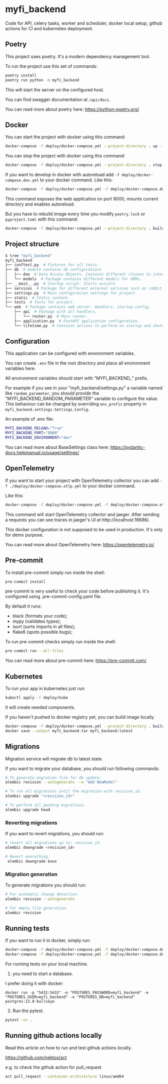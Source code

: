 # myfi_backend

Code for API, celery tasks, worker and scheduler, docker local setup, github actions for CI and kubernetes deployment.

## Poetry

This project uses poetry. It's a modern dependency management
tool.

To run the project use this set of commands:

```bash
poetry install
poetry run python -m myfi_backend
```

This will start the server on the configured host.

You can find swagger documentation at `/api/docs`.

You can read more about poetry here: https://python-poetry.org/

## Docker

You can start the project with docker using this command:

```bash
docker-compose -f deploy/docker-compose.yml --project-directory . up --build
```

You can stop the project with docker using this command:

```bash
docker-compose -f deploy/docker-compose.yml --project-directory . stop
```

If you want to develop in docker with autoreload add `-f deploy/docker-compose.dev.yml` to your docker command.
Like this:

```bash
docker-compose -f deploy/docker-compose.yml -f deploy/docker-compose.dev.yml --project-directory . up --build
```

This command exposes the web application on port 8000, mounts current directory and enables autoreload.

But you have to rebuild image every time you modify `poetry.lock` or `pyproject.toml` with this command:

```bash
docker-compose -f deploy/docker-compose.yml --project-directory . build
```

## Project structure

```bash
$ tree "myfi_backend"
myfi_backend
├── conftest.py  # Fixtures for all tests.
├── db  # module contains db configurations
│   ├── dao  # Data Access Objects. Contains different classes to interact with database.
│   └── models  # Package contains different models for ORMs.
├── __main__.py  # Startup script. Starts uvicorn.
├── services  # Package for different external services such as rabbit or redis etc.
├── settings.py  # Main configuration settings for project.
├── static  # Static content.
├── tests  # Tests for project.
└── web  # Package contains web server. Handlers, startup config.
    ├── api  # Package with all handlers.
    │   └── router.py  # Main router.
    ├── application.py  # FastAPI application configuration.
    └── lifetime.py  # Contains actions to perform on startup and shutdown.
```

## Configuration

This application can be configured with environment variables.

You can create `.env` file in the root directory and place all
environment variables here.

All environment variables should start with "MYFI_BACKEND_" prefix.

For example if you see in your "myfi_backend/settings.py" a variable named like
`random_parameter`, you should provide the "MYFI_BACKEND_RANDOM_PARAMETER"
variable to configure the value. This behaviour can be changed by overriding `env_prefix` property
in `myfi_backend.settings.Settings.Config`.

An example of .env file:
```bash
MYFI_BACKEND_RELOAD="True"
MYFI_BACKEND_PORT="8000"
MYFI_BACKEND_ENVIRONMENT="dev"
```

You can read more about BaseSettings class here: https://pydantic-docs.helpmanual.io/usage/settings/
## OpenTelemetry

If you want to start your project with OpenTelemetry collector
you can add `-f ./deploy/docker-compose.otlp.yml` to your docker command.

Like this:

```bash
docker-compose -f deploy/docker-compose.yml -f deploy/docker-compose.otlp.yml --project-directory . up
```

This command will start OpenTelemetry collector and jaeger.
After sending a requests you can see traces in jaeger's UI
at http://localhost:16686/.

This docker configuration is not supposed to be used in production.
It's only for demo purpose.

You can read more about OpenTelemetry here: https://opentelemetry.io/

## Pre-commit

To install pre-commit simply run inside the shell:
```bash
pre-commit install
```

pre-commit is very useful to check your code before publishing it.
It's configured using .pre-commit-config.yaml file.

By default it runs:
* black (formats your code);
* mypy (validates types);
* isort (sorts imports in all files);
* flake8 (spots possible bugs);

To run pre-commit checks simply run inside the shell:
```bash
pre-commit run --all-files
```

You can read more about pre-commit here: https://pre-commit.com/

## Kubernetes
To run your app in kubernetes
just run:
```bash
kubectl apply -f deploy/kube
```

It will create needed components.

If you haven't pushed to docker registry yet, you can build image locally.

```bash
docker-compose -f deploy/docker-compose.yml --project-directory . build
docker save --output myfi_backend.tar myfi_backend:latest
```

## Migrations

Migration service will migrate db to latest state.

If you want to migrate your database, you should run following commands:
```bash
# To generate migration file for db update:
alembic revision --autogenerate --m "Add NewModel"

# To run all migrations until the migration with revision_id.
alembic upgrade "<revision_id>"

# To perform all pending migrations.
alembic upgrade head
```

### Reverting migrations

If you want to revert migrations, you should run:
```bash
# revert all migrations up to: revision_id.
alembic downgrade <revision_id>

# Revert everything.
 alembic downgrade base
```

### Migration generation

To generate migrations you should run:
```bash
# For automatic change detection.
alembic revision --autogenerate

# For empty file generation.
alembic revision
```


## Running tests

If you want to run it in docker, simply run:

```bash
docker-compose -f deploy/docker-compose.yml -f deploy/docker-compose.dev.yml --project-directory . run --build --rm api pytest -vv .
docker-compose -f deploy/docker-compose.yml -f deploy/docker-compose.dev.yml --project-directory . down
```

For running tests on your local machine.
1. you need to start a database.

I prefer doing it with docker:
```
docker run -p "5432:5432" -e "POSTGRES_PASSWORD=myfi_backend" -e "POSTGRES_USER=myfi_backend" -e "POSTGRES_DB=myfi_backend" postgres:13.8-bullseye
```


2. Run the pytest.
```bash
pytest -vv .
```


## Running github actions locally

Read this article on how to run and test github actions locally.

https://github.com/nektos/act

e.g. to check the github action for pull_request
```bash
act pull_request --container-architecture linux/amd64
```
